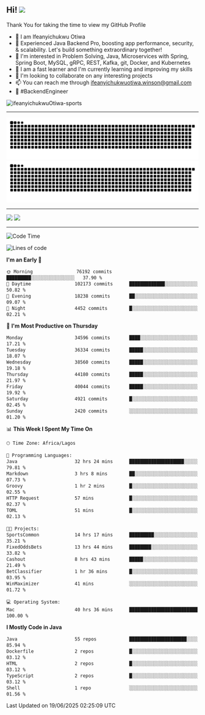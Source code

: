 <!-- BLOG-POST-LIST:START --><!-- BLOG-POST-LIST:END -->

## Hi! <img src="https://media.giphy.com/media/hvRJCLFzcasrR4ia7z/giphy.gif" width="4%"> 

Thank You for taking the time to view my GitHub Profile

- 👋 I am Ifeanyichukwu Otiwa
- 🚀 Experienced Java Backend Pro, boosting app performance, security, & scalability. Let's build something extraordinary together!
- 👀 I'm interested in Problem Solving, Java, Microservices with Spring, Spring Boot, MySQL, gRPC, REST, Kafka, git, Docker, and Kubernetes
- 🌱 I am a fast learner and I'm currently learning and improving my skills
- 💞️ I'm looking to collaborate on any interesting projects
- 📫 You can reach me through ifeanyichukwuotiwa.winson@gmail.com
- 🚀 #BackendEngineer

<p align="left" marginTop="10px"> <img src="https://komarev.com/ghpvc/?username=ifeanyichukwuOtiwa-sports&label=Profile%20views&color=0e75b6&style=for-the-badge" alt="ifeanyichukwuOtiwa-sports" /> </p>

***

<!--🐍📈SNAKEGRAPH / 🌐WEBSITE: https://github.com/Platane/snk -->
![github contribution grid snake animation](https://raw.githubusercontent.com/ifeanyichukwuOtiwa-sports/ifeanyichukwuOtiwa-sports/output/github-contribution-grid-snake-dark.svg#gh-dark-mode-only)![github contribution grid snake animation](https://raw.githubusercontent.com/ifeanyichukwuOtiwa-sports/ifeanyichukwuOtiwa-sports/output/github-contribution-grid-snake.svg#gh-light-mode-only)

***

<p float="left">
  <img float="left" src="https://github-readme-stats.vercel.app/api?username=ifeanyichukwuOtiwa-sports&count_private=true&include_all_commits=true&theme=react&show_icons=true" />
  <img float="right" src="https://github-readme-stats.vercel.app/api/top-langs/?username=ifeanyichukwuOtiwa-sports&layout=compact&show_icons=true&theme=react" /> 
</p>

***



<!--START_SECTION:waka-->
![Code Time](http://img.shields.io/badge/Code%20Time-3%2C840%20hrs%2046%20mins-blue)

![Lines of code](https://img.shields.io/badge/From%20Hello%20World%20I%27ve%20Written-53.9%20million%20lines%20of%20code-blue)

**I'm an Early 🐤** 

```text
🌞 Morning                76192 commits       █████████░░░░░░░░░░░░░░░░   37.90 % 
🌆 Daytime                102173 commits      █████████████░░░░░░░░░░░░   50.82 % 
🌃 Evening                18238 commits       ██░░░░░░░░░░░░░░░░░░░░░░░   09.07 % 
🌙 Night                  4452 commits        █░░░░░░░░░░░░░░░░░░░░░░░░   02.21 % 
```
📅 **I'm Most Productive on Thursday** 

```text
Monday                   34596 commits       ████░░░░░░░░░░░░░░░░░░░░░   17.21 % 
Tuesday                  36334 commits       █████░░░░░░░░░░░░░░░░░░░░   18.07 % 
Wednesday                38560 commits       █████░░░░░░░░░░░░░░░░░░░░   19.18 % 
Thursday                 44180 commits       █████░░░░░░░░░░░░░░░░░░░░   21.97 % 
Friday                   40044 commits       █████░░░░░░░░░░░░░░░░░░░░   19.92 % 
Saturday                 4921 commits        █░░░░░░░░░░░░░░░░░░░░░░░░   02.45 % 
Sunday                   2420 commits        ░░░░░░░░░░░░░░░░░░░░░░░░░   01.20 % 
```


📊 **This Week I Spent My Time On** 

```text
🕑︎ Time Zone: Africa/Lagos

💬 Programming Languages: 
Java                     32 hrs 24 mins      ████████████████████░░░░░   79.81 % 
Markdown                 3 hrs 8 mins        ██░░░░░░░░░░░░░░░░░░░░░░░   07.73 % 
Groovy                   1 hr 2 mins         █░░░░░░░░░░░░░░░░░░░░░░░░   02.55 % 
HTTP Request             57 mins             █░░░░░░░░░░░░░░░░░░░░░░░░   02.37 % 
TOML                     51 mins             █░░░░░░░░░░░░░░░░░░░░░░░░   02.13 % 

🐱‍💻 Projects: 
SportsCommon             14 hrs 17 mins      █████████░░░░░░░░░░░░░░░░   35.21 % 
FixedOddsBets            13 hrs 44 mins      ████████░░░░░░░░░░░░░░░░░   33.82 % 
Cashout                  8 hrs 43 mins       █████░░░░░░░░░░░░░░░░░░░░   21.49 % 
BetClassifier            1 hr 36 mins        █░░░░░░░░░░░░░░░░░░░░░░░░   03.95 % 
WinMaximizer             41 mins             ░░░░░░░░░░░░░░░░░░░░░░░░░   01.72 % 

💻 Operating System: 
Mac                      40 hrs 36 mins      █████████████████████████   100.00 % 
```

**I Mostly Code in Java** 

```text
Java                     55 repos            █████████████████████░░░░   85.94 % 
Dockerfile               2 repos             █░░░░░░░░░░░░░░░░░░░░░░░░   03.12 % 
HTML                     2 repos             █░░░░░░░░░░░░░░░░░░░░░░░░   03.12 % 
TypeScript               2 repos             █░░░░░░░░░░░░░░░░░░░░░░░░   03.12 % 
Shell                    1 repo              ░░░░░░░░░░░░░░░░░░░░░░░░░   01.56 % 
```




 Last Updated on 19/06/2025 02:25:09 UTC
<!--END_SECTION:waka-->

<!--
<p align="center">
![trophy](https://github-profile-trophy.vercel.app/?username=ifeanyichukwuOtiwa-sports&theme=onedark) (https://github.com/ryo-ma/github-profile-trophy)
</p>
-->

<!---
ifeanyi-otiwa/ifeanyi-otiwa is a ✨ special ✨ repository because its `README.md` (this file) appears on your GitHub profile.
You can click the Preview link to take a look at your changes.
--->
